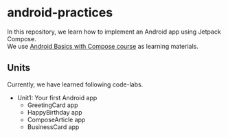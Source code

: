 # android-practices

In this repository, we learn how to implement an Android app using Jetpack Compose.  
We use [Android Basics with Compose course](https://developer.android.com/courses/android-basics-compose/course) as learning materials.

## Units

Currently, we have learned following code-labs.

* Unit1: Your first Android app
  * GreetingCard app
  * HappyBirthday app
  * ComposeArticle app
  * BusinessCard app

